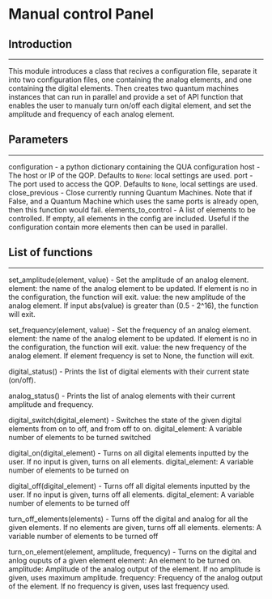 # Manual control Panel

## Introduction
---------------
This module introduces a class that recives a configuration file, separate it into two configuration files, one containing the analog elements, and one containing the digital elements. Then creates two quantum machines instances
that can run in parallel and provide a set of API function that enables the user to manualy turn on/off each digital element, and set the amplitude and frequency of each analog element.

## Parameters
---------------
configuration - a python dictionary containing the QUA configuration
host - The host or IP of the QOP. Defaults to `None`: local settings are used.
port - The port used to access the QOP. Defaults to `None`, local settings are used.
close_previous -  Close currently running Quantum Machines. Note that if False, and a Quantum Machine which uses the same ports is already open, then this function would fail.
elements_to_control - A list of elements to be controlled. If empty, all elements in the config are included. Useful if the configuration contain more elements then can be used in parallel.

## List of functions
---------------

set_amplitude(element, value) - Set the amplitude of an analog element.
	element: the name of the analog element to be updated. If element is no in the configuration, the function will exit.
	value: the new amplitude of the analog element. If input abs(value) is greater than (0.5 - 2^16), the function will exit.
	
set_frequency(element, value) - Set the frequency of an analog element.
	element: the name of the analog element to be updated. If element is no in the configuration, the function will exit.
	value: the new frequency of the analog element. If element frequency is set to None, the function will exit.
	
digital_status() - Prints the list of digital elements with their current state (on/off).

analog_status() - Prints the list of analog elements with their current amplitude and frequency.

digital_switch(digital_element) - Switches the state of the given digital elements from on to off, and from off to on.
	digital_element: A variable number of elements to be turned switched

digital_on(digital_element) - Turns on all digital elements inputted by the user. If no input is given, turns on all elements.
	digital_element: A variable number of elements to be turned on

digital_off(digital_element) - Turns off all digital elements inputted by the user. If no input is given, turns off all elements.
	digital_element: A variable number of elements to be turned off

turn_off_elements(elements) - Turns off the digital and analog for all the given elements. If no elements are given, turns off all elements.
	elements: A variable number of elements to be turned off

turn_on_element(element, amplitude, frequency) - Turns on the digital and anlog ouputs of a given element
	element: An element to be turned on.
	amplitude: Amplitude of the analog output of the element. If no amplitude is given, uses maximum amplitude.
	frequency: Frequency of the analog output of the element.  If no frequency is given, uses last frequency used.